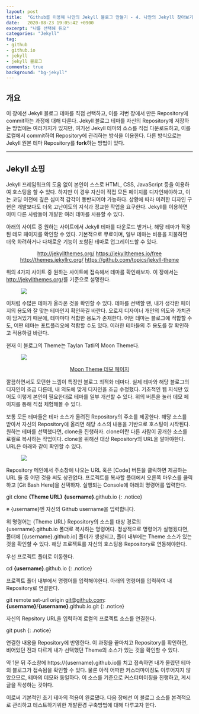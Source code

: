 ```yaml
---
layout: post
title:  "Github를 이용해 나만의 Jekyll 블로그 만들기 - 4. 나만의 Jekyll 찾아보기"
date:   2020-08-23 19:05:42 +0900
excerpt: "나를 선택해 듀오"
categories: "Jekyll"
tag:
- github
- github.io
- jekyll
- jekyll 블로그
comments: true
background: "bg-jekyll"
---
```


## 개요

이 장에선 Jekyll 블로그 테마를 직접 선택하고, 이를 저번 장에서 만든 Repository에 commit하는 과정에 대해 다룬다. Jekyll 블로그 테마를 자신의 Repository에 저장하는 방법에는 여러가지가 있지만, 여기선 Jekyll 테마의 소스를 직접 다운로드하고, 이를 로컬에서 commit하여 Repository에 관리하는 방식을 이용한다. 다른 방식으로는 Jekyll 원본 테마 Repository를 **fork**하는 방법이 있다.

---
## Jekyll 쇼핑

Jekyll 프레임워크의 도움 없이 본인이 스스로 HTML, CSS, JavaScript 등을 이용하여 호스팅을 할 수 있다. 하지만 이 경우 자신이 직접 모든 페이지를 디자인해야하고, 이는 코딩 이전에 깊은 심미적 감각이 동반되어야 가능하다. 상황에 따라 미려한 디자인 구현은 개발보다도 더욱 고난이도의 지식과 정교한 작업을 요구한다. Jekyll를 이용하면 이미 다른 사람들이 개발한 여러 테마를 사용할 수 있다.

아래의 사이트 중 원하는 사이트에서 Jekyll 테마를 다운로드 받거나, 해당 테마가 적용된 데모 페이지를 확인할 수 있다. 기본적으로 무료이며, 일부 테마는 비용을 지불하면 더욱 화려하거나 다채로운 기능이 포함된 테마로 업그레이드할 수 있다.

<center>
	<a href="http://jekyllthemes.org/" class="btn btn-info" target="_blank">http://jekyllthemes.org/</a>
	<a href="https://jekyllthemes.io/free" class="btn btn-info" target="_blank">https://jekyllthemes.io/free</a>
	<a href="http://themes.jekyllrc.org/" class="btn btn-info" target="_blank">http://themes.jekyllrc.org/</a>
	<a href="https://github.com/topics/jekyll-theme" class="btn btn-info" target="_blank">https://github.com/topics/jekyll-theme</a>
</center>

위의 4가지 사이트 중 원하는 사이트에 접속해서 테마를 확인해보자. 이 장에서는 <a href="http://jekyllthemes.org/" target="_blank">http://jekyllthemes.org/</a>를 기준으로 설명한다.

<figure>
	<a href="https://user-images.githubusercontent.com/50317129/90974202-ec778400-e563-11ea-83c6-b3456a678e27.png">
		<img src="https://user-images.githubusercontent.com/50317129/90974202-ec778400-e563-11ea-83c6-b3456a678e27.png" class="w6" />
	</a>
</figure>

이처럼 수많은 테마가 올라온 것을 확인할 수 있다. 테마를 선택할 땐, 내가 생각한 페이지의 용도와 잘 맞는 테마인지 확인하길 바란다. 오로지 디자이너 개인의 의도와 가치관이 담겨있기 때문에, 테마마다 적합한 용도가 존재한다. 어떤 테마는 블로그에 적합할 수도, 어떤 테마는 포트폴리오에 적합할 수도 있다. 이러한 테마들의 주 용도를 잘 확인하고 적용하길 바란다.

현재 이 블로그의 Theme는 Taylan Tatli의 Moon Theme다.

<figure>
	<a href="https://user-images.githubusercontent.com/50317129/90974222-0f099d00-e564-11ea-8a87-beabec297376.png">
		<img src="https://user-images.githubusercontent.com/50317129/90974222-0f099d00-e564-11ea-8a87-beabec297376.png" class="w6" />
	</a>
</figure>

<center>
	<a href="http://taylantatli.github.io/Moon/" class="btn btn-primary" target="_blank">Moon Theme 데모 페이지</a>
</center>

깔끔하면서도 모던한 느낌이 특징인 블로그 최적화 테마다. 실제 테마와 해당 블로그의 디자인이 조금 다른데, 내 의도에 맞게 디자인을 조금 수정했다. 기초적인 웹 지식만 있어도 이렇게 본인이 필요한대로 테마를 일부 개선할 수 있다. 위의 버튼을 눌러 데모 페이지를 통해 직접 체험해볼 수 있다.

보통 모든 테마들은 테마 소스가 올려진 Repository의 주소를 제공한다. 해당 소스를 받아서 자신의 Repository에 올리면 해당 소스의 내용을 기반으로 호스팅이 시작된다. 원하는 테마를 선택했다면, clone을 진행하자. clone이란 다른 사람이 공개한 소스를 로컬로 복사하는 작업이다. clone을 위해선 대상 Repository의 URL을 알아야한다. URL은 아래와 같이 확인할 수 있다.

<figure>
	<a href="https://user-images.githubusercontent.com/50317129/90974184-b4704100-e563-11ea-8463-54495387cd70.png">
		<img src="https://user-images.githubusercontent.com/50317129/90974184-b4704100-e563-11ea-8463-54495387cd70.png" class="w6" />
	</a>
</figure>

Repository 메인에서 주소창에 나오는 URL 혹은 [Code] 버튼을 클릭하면 제공하는 URL 둘 중 어떤 것을 써도 상관없다. 프로젝트를 복사할 폴더에서 오른쪽 마우스를 클릭하고 [Git Bash Here]을 선택하자. 실행되는 Console에 아래의 명령어를 입력한다.

git clone **{Theme URL}** **{username}**.github.io
{: .notice}

<span class="color-red">※ {username}엔 자신의 Github username을 입력합니다.</span>

위 명령어는 {Theme URL} Repository의 소스를 대상 경로의 {username}.github.io 폴더로 복사하는 명령어다. 정상적으로 명령어가 실행됬다면, 폴더에 [{username}.github.io] 폴더가 생성되고, 폴더 내부에는 Theme 소스가 있는 것을 확인할 수 있다. 해당 프로젝트를 자신의 호스팅용 Repository로 연동해야한다.

우선 프로젝트 폴더로 이동한다.

cd **{username}**.github.io
{: .notice}

프로젝트 폴더 내부에서 명령어를 입력해야한다. 아래의 명령어를 입력하여 내 Repository로 연결한다.

git remote set-url origin git@github.com:**{username}**/**{username}**.github.io.git
{: .notice}

자신의 Repsitory URL을 입력하여 로컬의 프로젝트 소스를 연결한다.

git push
{: .notice}

연결한 내용을 Repository에 반영한다. 이 과정을 끝마치고 Repository를 확인하면, 비어있던 전과 다르게 내가 선택했던 Theme의 소스가 있는 것을 확인할 수 있다.

약 1분 뒤 주소창에 https://{username}.github.io를 치고 접속하면 내가 올렸던 테마의 블로그가 접속됨을 확인할 수 있다. 물론 아직 어떠한 커스터마이징도 이루어지지 않았으므로, 테마의 데모와 동일하다. 이 소스를 기준으로 커스터미이징을 진행하고, 게시글을 작성하는 것이다.

이로써 기본적인 초기 테마의 적용이 완료됐다. 다음 장에선 이 블로그 소스를 본격적으로 관리하고 테스트하기위한 개발환경 구축방법에 대해 다루고자 한다.